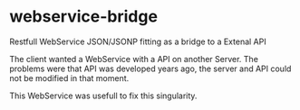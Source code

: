 # webservice-bridge

Restfull WebService JSON/JSONP fitting as a bridge to a Extenal API

The client wanted a WebService with a API on another Server. 
The problems were that API was developed years ago, the server and API could not be modified in that moment.

This WebService was usefull to fix this singularity. 
